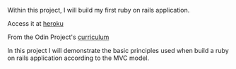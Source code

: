 Within this project, I will build my first ruby on rails application.

Access it at [heroku](https://secure-castle-16877.herokuapp.com/)

From the Odin Project's [curriculum](https://www.theodinproject.com/courses/web-development-101/lessons/ruby-on-rails?ref=lnav)

In this project I will demonstrate the basic principles used when build a ruby on rails application according to the MVC model.
